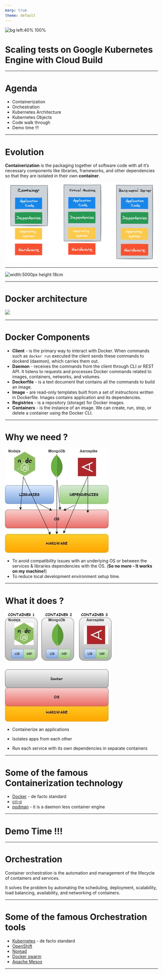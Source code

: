 ```yaml
---
marp: true
theme: default
---
```


![bg left:40% 100%](https://miro.medium.com/max/700/1*tP8OkC__HFt0ctvKVm3nvw.png)

# Scaling tests on Google Kubernetes Engine with Cloud Build

---

# Agenda

- Containerization
- Orchestration
- Kubernetes Architecture
- Kubernetes Objects
- Code walk through
- Demo time !!!

---

# Evolution

**Containerization** is the packaging together of software code with all it’s necessary components like libraries, frameworks, and other dependencies so that they are isolated in their own **container**.

![width:5000px height:12cm](https://github.com/madhank93/learn-docker/raw/master/img/history.png)

---

![width:5000px height:18cm](https://cdn.ttgtmedia.com/rms/onlineImages/microservices-vm_versus_docker.jpg)

---

# Docker architecture

![](https://docs.docker.com/engine/images/architecture.svg)

---

# Docker Components

- **Client** - is the primary way to interact with Docker. When commands such as `docker run` executed the client sends these commands to dockerd (daemon), which carries them out.
- **Daemon** - receives the commands from the client through CLI or REST API. It listens to requests and processes Docker commands related to images, containers, networks, and volumes.
- **Dockerfile** - is a text document that contains all the commands to build an image.
- **Image** - are read-only templates built from a set of instructions written in Dockerfile. Images contains application and its dependencies.
- **Registries** - is a repository (storage) for Docker images.
- **Containers** - is the instance of an image. We can create, run, stop, or delete a container using the Docker CLI.

---

# Why we need ?

![width:500px height:10cm](https://github.com/madhank93/learn-docker/raw/master/img/compatibility_dependency_issue.jpg)

- To avoid compatibility issues with an underlying OS or between the services & libraries dependencies with the OS. (**So no more - It works on my machine!**)
- To reduce local development environment setup time.

---

# What it does ?

![width:700px height:10cm](https://github.com/madhank93/learn-docker/raw/master/img/docker_ability.jpg)

- Containerize an applications

- Isolates apps from each other

- Run each service with its own dependencies in separate containers

---

# Some of the famous Containerization technology

- [Docker](https://www.docker.com/) - de facto standard
- [cri-o](https://cri-o.io/)
- [podman](https://podman.io/) - it is a daemon less container engine

---

# Demo Time !!!

---

# Orchestration

Container orchestration is the automation and management of the lifecycle of containers and services.

It solves the problem by automating the scheduling, deployment, scalability, load balancing, availability, and networking of containers.

---

# Some of the famous Orchestration tools

- [Kubernetes](https://kubernetes.io/) - de facto standard
- [OpenShift](https://www.openshift.com/)
- [Nomad](https://www.nomadproject.io/)
- [Docker swarm](https://docs.docker.com/engine/swarm/)
- [Apache Mesos](https://mesos.apache.org/)

---
